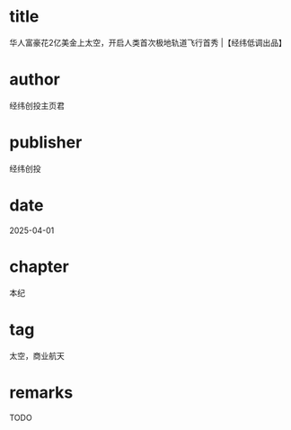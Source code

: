 # title
华人富豪花2亿美金上太空，开启人类首次极地轨道飞行首秀 |【经纬低调出品】

# author
经纬创投主页君

# publisher
经纬创投

# date
2025-04-01

# chapter
本纪

# tag
太空，商业航天

# remarks
TODO
